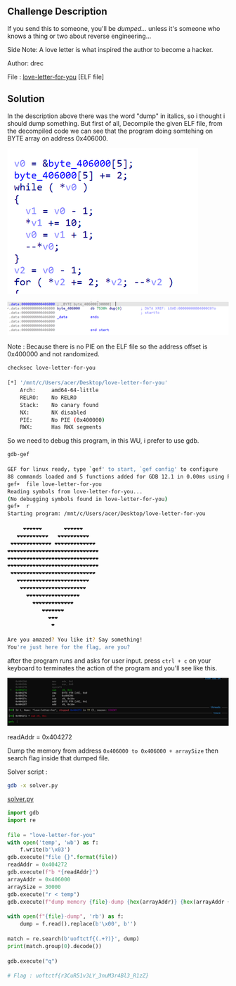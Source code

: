 ## Challenge Description
If you send this to someone, you'll be *dumped...* unless it's someone who knows a thing or two about reverse engineering...

Side Note: A love letter is what inspired the author to become a hacker.

Author: drec

File  : [love-letter-for-you](https://github.com/jjchoNC/ctf-writeups/blob/main/UofTCTF/rev/Love%20Debug/love-letter-for-you) [ELF file]

## Solution
In the description above there was the word "dump" in italics, so i thought i should dump something. But first of all, Decompile the given ELF file, from the decompiled code we can see that the program doing somtehing on BYTE array on address 0x406000.

![Decompile](https://github.com/jjchoNC/ctf-writeups/blob/main/UofTCTF/rev/Love%20Debug/images/image.png) 

![arrayAddr](https://github.com/jjchoNC/ctf-writeups/blob/main/UofTCTF/rev/Love%20Debug/images/arrayAddr.png) 

Note : Because there is no PIE on the ELF file so the address offset is 0x400000 and not randomized.
```bash
checksec love-letter-for-you

[*] '/mnt/c/Users/acer/Desktop/love-letter-for-you'
    Arch:     amd64-64-little
    RELRO:    No RELRO
    Stack:    No canary found
    NX:       NX disabled
    PIE:      No PIE (0x400000)
    RWX:      Has RWX segments
```

So we need to debug this program, in this WU, i prefer to use gdb.
```bash
gdb-gef

GEF for linux ready, type `gef' to start, `gef config' to configure
88 commands loaded and 5 functions added for GDB 12.1 in 0.00ms using Python engine 3.10
gef➤  file love-letter-for-you
Reading symbols from love-letter-for-you...
(No debugging symbols found in love-letter-for-you)
gef➤  r
Starting program: /mnt/c/Users/acer/Desktop/love-letter-for-you

     ❤️❤️❤️❤️❤️❤️       ❤️❤️❤️❤️❤️❤️
   ❤️❤️❤️❤️❤️❤️❤️❤️❤️❤️   ❤️❤️❤️❤️❤️❤️❤️❤️❤️❤️
 ❤️❤️❤️❤️❤️❤️❤️❤️❤️❤️❤️❤️❤️ ❤️❤️❤️❤️❤️❤️❤️❤️❤️❤️❤️❤️❤️
❤️❤️❤️❤️❤️❤️❤️❤️❤️❤️❤️❤️❤️❤️❤️❤️❤️❤️❤️❤️❤️❤️❤️❤️❤️❤️❤️❤️❤️
❤️❤️❤️❤️❤️❤️❤️❤️❤️❤️❤️❤️❤️❤️❤️❤️❤️❤️❤️❤️❤️❤️❤️❤️❤️❤️❤️❤️❤️
❤️❤️❤️❤️❤️❤️❤️❤️❤️❤️❤️❤️❤️❤️❤️❤️❤️❤️❤️❤️❤️❤️❤️❤️❤️❤️❤️❤️❤️
 ❤️❤️❤️❤️❤️❤️❤️❤️❤️❤️❤️❤️❤️❤️❤️❤️❤️❤️❤️❤️❤️❤️❤️❤️❤️❤️❤️
   ❤️❤️❤️❤️❤️❤️❤️❤️❤️❤️❤️❤️❤️❤️❤️❤️❤️❤️❤️❤️❤️❤️❤️
    ❤️❤️❤️❤️❤️❤️❤️❤️❤️❤️❤️❤️❤️❤️❤️❤️❤️❤️❤️❤️❤️
      ❤️❤️❤️❤️❤️❤️❤️❤️❤️❤️❤️❤️❤️❤️❤️❤️❤️
        ❤️❤️❤️❤️❤️❤️❤️❤️❤️❤️❤️❤️❤️
           ❤️❤️❤️❤️❤️❤️❤️
             ❤️❤️❤️
              ❤️

Are you amazed? You like it? Say something!
You're just here for the flag, are you?
```
after the program runs and asks for user input. press ```ctrl + c``` on your keyboard to terminates the action of the program and you'll see like this.

![readAddr](https://github.com/jjchoNC/ctf-writeups/blob/main/UofTCTF/rev/Love%20Debug/images/readAddr.png)

readAddr = 0x404272

Dump the memory from address ```0x406000 to 0x406000 + arraySize``` then search flag inside that dumped file.

Solver script :

```bash
gdb -x solver.py
```
[solver.py](https://github.com/jjchoNC/ctf-writeups/blob/main/UofTCTF/rev/Love%20Debug/solver.py) 
```py
import gdb
import re

file = "love-letter-for-you"
with open('temp', 'wb') as f:
    f.write(b'\x03')
gdb.execute("file {}".format(file))
readAddr = 0x404272
gdb.execute(f"b *{readAddr}")
arrayAddr = 0x406000
arraySize = 30000
gdb.execute("r < temp")
gdb.execute(f"dump memory {file}-dump {hex(arrayAddr)} {hex(arrayAddr + arraySize)}")

with open(f"{file}-dump", 'rb') as f:
    dump = f.read().replace(b'\x00', b'')

match = re.search(b'uoftctf{(.+?)}', dump)
print(match.group(0).decode())

gdb.execute("q")

# Flag : uoftctf{r3CuR51v3LY_3nuM3r4Bl3_R1zZ}
```


